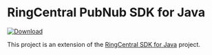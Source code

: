 # RingCentral PubNub SDK for Java

[![Download](https://api.bintray.com/packages/tylerlong/maven/ringcentral-pubnub/images/download.svg)](https://bintray.com/tylerlong/maven/ringcentral-pubnub/_latestVersion)

This project is an extension of the [RingCentral SDK for Java](https://github.com/ringcentral/ringcentral-java) project.
